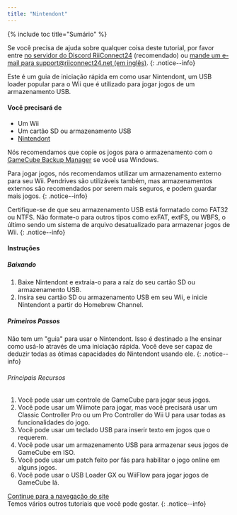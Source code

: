 ```yaml
---
title: "Nintendont"
---
```


{% include toc title="Sumário" %}

Se você precisa de ajuda sobre qualquer coisa deste tutorial, por favor entre [no servidor do Discord RiiConnect24](https://discord.gg/rc24) (recomendado) ou [mande um e-mail para support@riiconnect24.net (em inglês)](mailto:support@riiconnect24.net).
{: .notice--info}

Este é um guia de iniciação rápida em como usar Nintendont, um USB loader popular para o Wii que é utilizado para jogar jogos de um armazenamento USB.

#### Você precisará de

- Um Wii
- Um cartão SD ou armazenamento USB
- [Nintendont](https://hbb1.oscwii.org/hbb/Nintendont/Nintendont.zip)

Nós recomendamos que copie os jogos para o armazenamento com o [GameCube Backup Manager](https://github.com/AxionDrak/GameCube-Backup-Manager/releases) se você usa Windows.

Para jogar jogos, nós recomendamos utilizar um armazenamento externo para seu Wii. Pendrives são utilizáveis também, mas armazenamentos externos são recomendados por serem mais seguros, e podem guardar mais jogos.
{: .notice--info}

Certifique-se de que seu armazenamento USB está formatado como FAT32 ou NTFS. Não formate-o para outros tipos como exFAT, extFS, ou WBFS, o último sendo um sistema de arquivo desatualizado para armazenar jogos de Wii.
{: .notice--info}

#### Instruções

##### Baixando

1.  Baixe Nintendont e extraia-o para a raíz do seu cartão SD ou armazenamento USB.
2.  Insira seu cartão SD ou armazenamento USB em seu Wii, e inicie Nintendont a partir do Homebrew Channel.

##### Primeiros Passos

Não tem um "guia" para usar o Nintendont. Isso é destinado a lhe ensinar como usá-lo através de uma iniciação rápida. Você deve ser capaz de deduzir todas as ótimas capacidades do Nintendont usando ele.
{: .notice--info}

###### Principais Recursos

1. Você pode usar um controle de GameCube para jogar seus jogos.
2. Você pode usar um Wiimote para jogar, mas você precisará usar um Classic Controller Pro ou um Pro Controller do Wii U para usar todas as funcionalidades do jogo.
3. Você pode usar um teclado USB para inserir texto em jogos que o requerem.
4. Você pode usar um armazenamento USB para armazenar seus jogos de GameCube em ISO.
5. Você pode usar um patch feito por fãs para habilitar o jogo online em alguns jogos.
6. Você pode usar o USB Loader GX ou WiiFlow para jogar jogos de GameCube lá.

[Continue para a navegação do site](site-navigation)<br> Temos vários outros tutoriais que você pode gostar.
{: .notice--info}

